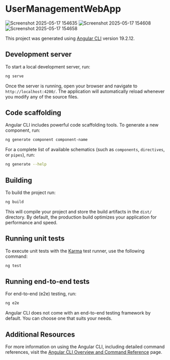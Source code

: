 # UserManagementWebApp
![Screenshot 2025-05-17 154635](https://github.com/user-attachments/assets/7ee5a242-7fa2-4298-8b68-2ddb19062517)
![Screenshot 2025-05-17 154608](https://github.com/user-attachments/assets/e4d558cd-a251-4591-96a1-0d1ffa6847e6)
![Screenshot 2025-05-17 154658](https://github.com/user-attachments/assets/d5e3e9fb-7f20-46e2-bc79-80ac06c6714f)

This project was generated using [Angular CLI](https://github.com/angular/angular-cli) version 19.2.12.

## Development server

To start a local development server, run:

```bash
ng serve
```

Once the server is running, open your browser and navigate to `http://localhost:4200/`. The application will automatically reload whenever you modify any of the source files.

## Code scaffolding

Angular CLI includes powerful code scaffolding tools. To generate a new component, run:

```bash
ng generate component component-name
```

For a complete list of available schematics (such as `components`, `directives`, or `pipes`), run:

```bash
ng generate --help
```

## Building

To build the project run:

```bash
ng build
```

This will compile your project and store the build artifacts in the `dist/` directory. By default, the production build optimizes your application for performance and speed.

## Running unit tests

To execute unit tests with the [Karma](https://karma-runner.github.io) test runner, use the following command:

```bash
ng test
```

## Running end-to-end tests

For end-to-end (e2e) testing, run:

```bash
ng e2e
```

Angular CLI does not come with an end-to-end testing framework by default. You can choose one that suits your needs.

## Additional Resources

For more information on using the Angular CLI, including detailed command references, visit the [Angular CLI Overview and Command Reference](https://angular.dev/tools/cli) page.
